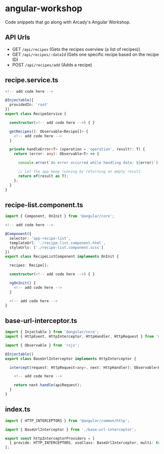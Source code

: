 # angular-workshop

Code snippets that go along with Arcady's Angular Workshop.

## API Urls

- GET `/api/recipes` (Gets the recipes overview (a list of recipes))
- GET `/api/recipes/:dataId` (Gets one specific recipe based on the recipe ID)
- POST `/api/recipes/add` (Adds a recipe)

## recipe.service.ts

```typescript
<!-- add code here -->

@Injectable({
  providedIn: 'root'
})
export class RecipeService {

  constructor(<!-- add code here -->) { }

  getRecipes(): Observable<Recipe[]> {
    <!-- add code here -->
  }

  private handleError<T> (operation = 'operation', result?: T) {
    return (error: any): Observable<T> => {

      console.error(`An error occurred while handling data: ${error}`); // log to console instead

      // Let the app keep running by returning an empty result.
      return of(result as T);
    };
  }
}
```

## recipe-list.component.ts

```typescript
import { Component, OnInit } from '@angular/core';

<!-- add code here -->

@Component({
  selector: 'app-recipe-list',
  templateUrl: './recipe-list.component.html',
  styleUrls: ['./recipe-list.component.scss']
})
export class RecipeListComponent implements OnInit {

  recipes: Recipe[];

  constructor(<!-- add code here -->) { }

  ngOnInit() {
    <!-- add code here -->
  }

  <!-- add code here -->
}
```

## base-url-interceptor.ts

```typescript
import { Injectable } from '@angular/core';
import { HttpEvent, HttpInterceptor, HttpHandler, HttpRequest } from '@angular/common/http';

import { Observable } from 'rxjs';

@Injectable()
export class BaseUrlInterceptor implements HttpInterceptor {

  intercept(request: HttpRequest<any>, next: HttpHandler): Observable<HttpEvent<any>> {

    <!-- add code here -->

    return next.handle(apiRequest);
  }
}
```

## index.ts

```typescript
import { HTTP_INTERCEPTORS } from '@angular/common/http';

import { BaseUrlInterceptor } from './base-url-interceptor';

export const httpInterceptorProviders = [
  { provide: HTTP_INTERCEPTORS, useClass: BaseUrlInterceptor, multi: true },
];
```
